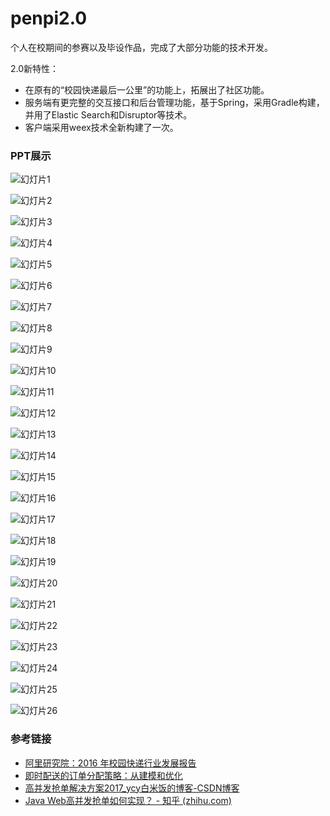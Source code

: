 # penpi2.0

个人在校期间的参赛以及毕设作品，完成了大部分功能的技术开发。

2.0新特性：

  - 在原有的“校园快递最后一公里”的功能上，拓展出了社区功能。
  - 服务端有更完整的交互接口和后台管理功能，基于Spring，采用Gradle构建，并用了Elastic Search和Disruptor等技术。
  - 客户端采用weex技术全新构建了一次。



### PPT展示

![幻灯片1](./doc/幻灯片1.jpg)

![幻灯片2](./doc/幻灯片2.jpg)

![幻灯片3](./doc/幻灯片3.jpg)

![幻灯片4](./doc/幻灯片4.jpg)

![幻灯片5](./doc/幻灯片5.jpg)

![幻灯片6](./doc/幻灯片6.jpg)

![幻灯片7](./doc/幻灯片7.jpg)

![幻灯片8](./doc/幻灯片8.jpg)

![幻灯片9](./doc/幻灯片9.jpg)

![幻灯片10](./doc/幻灯片10.jpg)

![幻灯片11](./doc/幻灯片11.jpg)

![幻灯片12](./doc/幻灯片12.jpg)

![幻灯片13](./doc/幻灯片13.jpg)

![幻灯片14](./doc/幻灯片14.jpg)

![幻灯片15](./doc/幻灯片15.jpg)

![幻灯片16](./doc/幻灯片16.jpg)

![幻灯片17](./doc/幻灯片17.jpg)

![幻灯片18](./doc/幻灯片18.jpg)

![幻灯片19](./doc/幻灯片19.jpg)

![幻灯片20](./doc/幻灯片20.jpg)

![幻灯片21](./doc/幻灯片21.jpg)

![幻灯片22](./doc/幻灯片22.jpg)

![幻灯片23](./doc/幻灯片23.jpg)

![幻灯片24](./doc/幻灯片24.jpg)

![幻灯片25](./doc/幻灯片25.jpg)

![幻灯片26](./doc/幻灯片26.jpg)


### 参考链接

- [阿里研究院：2016 年校园快递行业发展报告 ](http://www.199it.com/archives/530127.html)
- [即时配送的订单分配策略：从建模和优化](http://www.woshipm.com/pd/829557.html)
- [高并发抢单解决方案2017_ycy白米饭的博客-CSDN博客](https://blog.csdn.net/qq812858143/article/details/72679823?locationNum=2&fps=1)
- [Java Web高并发抢单如何实现？ - 知乎 (zhihu.com)](https://www.zhihu.com/question/39682803)
